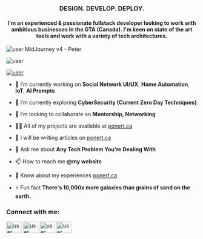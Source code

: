 <h3 align="center">
DESIGN. DEVELOP. DEPLOY.
</h3>
<h4 align="center">
 I'm an experienced & passionate fullstack developer looking to work with ambitious businesses in the GTA (Canada). I'm keen on state of the art tools and work with a variety of tech architectures.
</h4>


<p align="left"> <img src="https://ponert.ca/images/logos/peter1984_Amorphous_wisps_of_shimmering_colour_in_the_shape_of__b329b76c-f3fe-4dfc-9a91-2e24deace37e.png" alt="user" /> MidJourney v4 - Peter</p>


<p align="left"> <img src="https://komarev.com/ghpvc/?username=peterponert&label=Profile%20views&color=0e75b6&style=flat" alt="user" /> </p>

<p align="left"> <a href="https://twitter.com/peterponert" target="blank"><img src="https://img.shields.io/twitter/follow/peterponert?logo=twitter&style=for-the-badge" alt="user" /></a> </p>

- 🔭 I’m currently working on **Social Network UI/UX**, **Home Automation**, **IoT**, **AI Prompts** 

- 🌱 I’m currently exploring **CyberSecurity (Current Zero Day Techniques)**

- 🤝 I’m looking to collaborate on **Mentorship, Networking**

- 👨‍💻 All of my projects are available at [ponert.ca](https://ponert.ca)

- 📝 I will be writing articles on [ponert.ca](https://ponert.ca)

- 💬 Ask me about **Any Tech Problem You're Dealing With**

- 📫 How to reach me **@my website**

- 📄 Know about my experiences [ponert.ca](https://ponert.ca/)

- ⚡ Fun fact **There's 10,000x more galaxies than grains of sand on the earth.**

<h3 align="left">Connect with me:</h3>
<p align="left">
<a href="https://dev.to/kineticfocus" target="blank"><img align="center" src="https://raw.githubusercontent.com/rahuldkjain/github-profile-readme-generator/master/src/images/icons/Social/devto.svg" alt="user" height="30" width="40" /></a>
<a href="https://twitter.com/peterponert" target="blank"><img align="center" src="https://raw.githubusercontent.com/rahuldkjain/github-profile-readme-generator/master/src/images/icons/Social/twitter.svg" alt="user" height="30" width="40" /></a>
<a href="https://stackoverflow.com/users/kineticfocus" target="blank"><img align="center" src="https://raw.githubusercontent.com/rahuldkjain/github-profile-readme-generator/master/src/images/icons/Social/stack-overflow.svg" alt="user" height="30" width="40" /></a>
<a href="https://www.ponert.ca" target="blank"><img align="center" src="https://raw.githubusercontent.com/rahuldkjain/github-profile-readme-generator/master/src/images/icons/Social/rss.svg" alt="user" height="30" width="40" /></a>
</p>


